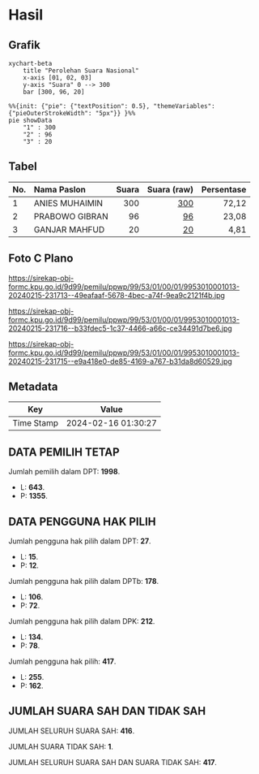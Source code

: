# Hasil

## Grafik

```mermaid
xychart-beta
    title "Perolehan Suara Nasional"
    x-axis [01, 02, 03]
    y-axis "Suara" 0 --> 300
    bar [300, 96, 20]
```

```mermaid
%%{init: {"pie": {"textPosition": 0.5}, "themeVariables": {"pieOuterStrokeWidth": "5px"}} }%%
pie showData
    "1" : 300
    "2" : 96
    "3" : 20
```

## Tabel

| No. | Nama Paslon    | Suara | Suara (raw) | Persentase |
|:--- |:-------------- | -----:| -----------:| ----------:|
| 1   | ANIES MUHAIMIN | 300   | [300][p-1]  | 72,12      |
| 2   | PRABOWO GIBRAN | 96    | [96][p-2]   | 23,08      |
| 3   | GANJAR MAHFUD  | 20    | [20][p-3]   | 4,81       |


[p-1]: https://github.com/gigit-pemilu/pemilu-2024/blob/main/pilpres/hitung-suara/sub/99-luar-negeri/sub/53-jeddah-arab-saudi/sub/01-jeddah-arab-saudi/sub/0001-jeddah-arab-saudi/sub/013-ksk-001/sub/paslon-1.txt
[p-2]: https://github.com/gigit-pemilu/pemilu-2024/blob/main/pilpres/hitung-suara/sub/99-luar-negeri/sub/53-jeddah-arab-saudi/sub/01-jeddah-arab-saudi/sub/0001-jeddah-arab-saudi/sub/013-ksk-001/sub/paslon-2.txt
[p-3]: https://github.com/gigit-pemilu/pemilu-2024/blob/main/pilpres/hitung-suara/sub/99-luar-negeri/sub/53-jeddah-arab-saudi/sub/01-jeddah-arab-saudi/sub/0001-jeddah-arab-saudi/sub/013-ksk-001/sub/paslon-3.txt

## Foto C Plano

https://sirekap-obj-formc.kpu.go.id/9d99/pemilu/ppwp/99/53/01/00/01/9953010001013-20240215-231713--49eafaaf-5678-4bec-a74f-9ea9c2121f4b.jpg

https://sirekap-obj-formc.kpu.go.id/9d99/pemilu/ppwp/99/53/01/00/01/9953010001013-20240215-231716--b33fdec5-1c37-4466-a66c-ce34491d7be6.jpg

https://sirekap-obj-formc.kpu.go.id/9d99/pemilu/ppwp/99/53/01/00/01/9953010001013-20240215-231715--e9a418e0-de85-4169-a767-b31da8d60529.jpg


## Metadata

| Key        | Value               |
| ---------- | ------------------- |
| Time Stamp | 2024-02-16 01:30:27 |


## DATA PEMILIH TETAP

Jumlah pemilih dalam DPT: **1998**.
 * L: **643**.
 * P: **1355**.

## DATA PENGGUNA HAK PILIH

Jumlah pengguna hak pilih dalam DPT: **27**.
 * L: **15**.
 * P: **12**.

Jumlah pengguna hak pilih dalam DPTb: **178**.
 * L: **106**.
 * P: **72**.

Jumlah pengguna hak pilih dalam DPK: **212**.
 * L: **134**.
 * P: **78**.

Jumlah pengguna hak pilih: **417**.
 * L: **255**.
 * P: **162**.

## JUMLAH SUARA SAH DAN TIDAK SAH

JUMLAH SELURUH SUARA SAH: **416**.

JUMLAH SUARA TIDAK SAH: **1**.

JUMLAH SELURUH SUARA SAH DAN SUARA TIDAK SAH: **417**.


